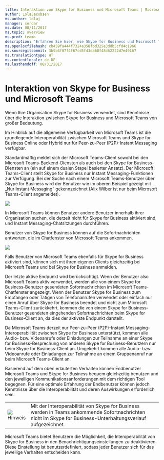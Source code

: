 ```yaml
---
title: Interaktion von Skype for Business und Microsoft Teams | Microsoft-Support
author: LolaJacobsen
ms.author: lolaj
manager: serdar
ms.date: 08/11/2017
ms.topic: overview
ms.prod: teams
description: "Erfahren Sie hier, wie Skype for Business und Microsoft Teams interagieren – von Chats bis zu Anrufen."
ms.openlocfilehash: cb459fa444f7324a358fbd325e3ddb5cfd4c1966
ms.sourcegitcommit: 3b9b3f07f4f67cd5f43da68f48d62222d7e49167
ms.translationtype: HT
ms.contentlocale: de-DE
ms.lasthandoff: 08/31/2017
---
```

<a name="how-skype-for-business-and-microsoft-teams-interact"></a>Interaktion von Skype for Business und Microsoft Teams
===================================================

Wenn Ihre Organisation Skype for Business verwendet, sind Kenntnisse über die Interaktion zwischen Skype for Business und Microsoft Teams von großer Bedeutung.

Im Hinblick auf die allgemeine Verfügbarkeit von Microsoft Teams ist die grundlegende Interoperabilität zwischen Microsoft Teams und Skype for Business Online oder Hybrid nur für Peer-zu-Peer (P2P)-Instant Messaging verfügbar.

Standardmäßig meldet sich der Microsoft Teams-Client sowohl bei den Microsoft Teams-Backend-Diensten als auch bei den Skype for Business-Diensten an (ein auf einem dualen Stapel basierter Ansatz). Der Microsoft Teams-Client stellt Skype for Business nur Instant Messaging-Funktionen zur Verfügung. Bei der Suche nach einem Microsoft Teams-Benutzer über Skype for Business wird der Benutzer wie im oberen Beispiel gezeigt mit „Nur Instant Messaging“ gekennzeichnet (Alix Wilber ist nur beim Microsoft Teams-Client angemeldet).

![](media/Understand_how_Skype_for_Business_and_Microsoft_Teams_interact_image1.png)

In Microsoft Teams können Benutzer andere Benutzer innerhalb ihrer Organisation suchen, die derzeit nicht für Skype for Business aktiviert sind, und Instant Messaging-Chatsitzungen durchführen.

Benutzer von Skype for Business können auf die Sofortnachrichten antworten, die im Chatfenster von Microsoft Teams ankommen.

![](media/Understand_how_Skype_for_Business_and_Microsoft_Teams_interact_image2.png)

Falls Benutzer von Microsoft Teams ebenfalls für Skype for Business aktiviert sind, können sich mit ihren eigenen Clients gleichzeitig bei Microsoft Teams und bei Skype for Business anmelden.

Der letzte aktive Endpunkt wird berücksichtigt. Wenn der Benutzer also Microsoft Teams aktiv verwendet, werden alle von einem Skype for Business-Benutzer gesendeten Sofortnachrichten im Microsoft Teams-Chatfenster angezeigt. Wenn der Benutzer Skype for Business zum Empfangen oder Tätigen von Telefonanrufen verwendet oder einfach nur einen Anruf über Skype for Business beendet und nicht zum Microsoft Teams-Client zurückkehrt, kommen die von einem Skype for Business-Benutzer gesendeten eingehenden Sofortnachrichten beim Skype for Business-Client an, da dies der aktivste Endpunkt darstellt.

Da Microsoft Teams derzeit nur Peer-zu-Peer (P2P)-Instant Messaging-Interoperabilität zwischen Skype for Business unterstützt, kommen alle Audio- bzw. Videoanrufe oder Einladungen zur Teilnahme an einer Skype for Business-Besprechung von anderen Skype for Business-Benutzern nur beim Skype for Business-Client an. Umgekehrt kommen alle Audio- bzw. Videoanrufe oder Einladungen zur Teilnahme an einem Gruppenanruf nur beim Microsoft Teams-Client an.

Basierend auf dem oben erläuterten Verhalten können Endbenutzer Microsoft Teams und Skype for Business bequem gleichzeitig benutzen und den jeweiligen Kommunikationsanforderungen mit dem richtigen Tool begegnen. Für eine optimale Erfahrung der Endbenutzer können jedoch Kenntnisse über die Interoperabilität und deren Auswirkungen erforderlich sein.


|  |  |
|---------|---------|
|![](media/Understand_how_Skype_for_Business_and_Microsoft_Teams_interact_image3.png)<br>Hinweis</br>      |Mit der Interoperabilität von Skype for Business werden in Teams ankommende Sofortnachrichten nicht im Skype for Business-Unterhaltungsverlauf aufgezeichnet.         |

Microsoft Teams bietet Benutzern die Möglichkeit, die Interoperabilität von Skype for Business in den Benachrichtigungseinstellungen zu deaktivieren. Diese Einstellung ist benutzerdefiniert, sodass jeder Benutzer sich für das jeweilige Verhalten entscheiden kann.
